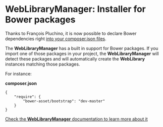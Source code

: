 WebLibraryManager: Installer for Bower packages
===============================================

Thanks to François Pluchino, it is now possible to declare Bower dependencies
right [into your composer.json files](https://github.com/francoispluchino/composer-asset-plugin/).

The **WebLibraryManager** has a built in support for Bower packages. If you import one of those packages
in your project, the **WebLibraryManager** will detect these packages and will automatically create the **WebLibrary** instances
matching those packages.

For instance:

**composer.json**
```
{
	"require": {
		"bower-asset/bootstrap": "dev-master"
	}
}
```

<a href="http://mouf-php.com/packages/mouf/html.utils.weblibrarymanager" class="btn btn-primary">Check the <strong>WebLibraryManager</strong> documentation to learn more about it</a>

